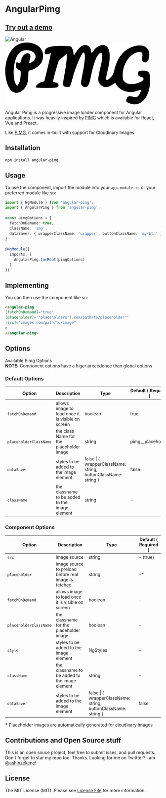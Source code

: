 # AngularPimg


## [Try out a demo](https://ashinzekene.github.io/angular-pimg)

![Angular](https://angular.io/assets/images/logos/angular/angular.png)
![Pimg](pimg.svg)

Angular Pimg is a progressive image loader component for Angular applications. It was heavily inspired by [PIMG](https://github.com/ooade/pimg) which is available for React, Vue and Preact.

Like [PIMG](https://github.com/ooade/pimg), it comes in-built with support for Cloudinary Images.


## Installation

```sh
npm install angular-pimg
```

## Usage
To use the component, import the module into your `app.module.ts` or your preferred module like so:

```ts
import { NgModule } from 'angular-pimg';
import { AngularPimg } from 'angular-pimg'; 

const pimgOptions = {
  fetchOnDemand: true,
  className: 'img',
  dataSaver: { wrapperClassName: 'wrapper', buttonClassName: 'my-btn' }
}

@NgModule({
  imports: [
    AngularPimg.forRoot(pimgOptions)
  ]
})

```

## Implementing
You can then use the component like so:

```html
<angular-pimg
[fetchOnDemand]='true'
[placeholder]='"placeholderurl.com/path/to/placeholder"'
[src]="images.com/path/to/image"
>
</angular-pimg>
```

## Options

Available Pimg Options  
__NOTE:__  Component options have a higer precedence than global options

### Default Options
|Option                     |Description                                            | Type         |Default ( Required )
----------------------------|-------------------------------------------------------|--------------|---------------
| `fetchOnDemand`           | allows image to load once it is visible on screen     | boolean      | true
| `placeholderClassName`    | the class Name for the placeholder image              | string       | pimg__placeholder
| `dataSaver`               | styles to be added to the image element               | false        \| { wrapperClassName: string, buttonClassName: string }     | false
| `className`               | the classname to be added to the image element        | string       | -

### Component Options
|Option                     |Description                                            | Type        |Default ( Required )
----------------------------|------------------------------------------------------|---------------|---------------
| `src`                     | image source                                          | string       | - (true)
| `placeholder`             | image source to preload before real image is fetched  | string       | -*
| `fetchOnDemand`           | allows image to load once it is visible on screen     | boolean      | -
| `placeholderClassName`    | the classname for the placeholder image              | boolean      | -
| `style`                   | styles to be added to the image element               | NgStyles     | -
| `className`               | the classname to be added to the image element        | string       | -
| `dataSaver`               | styles to be added to the image element               | false        \| { wrapperClassName: string, buttonClassName: string }     | false

__*__ Placeholder images are automatically generated for cloudinary images

## Contributions and Open Source stuff
This is an open souce project, feel free to submit isses, and pull requests. Don't forget to star my repo too. Thanks.
Looking for me on Twittter? I am [@ashinzekene](https://twitter.com/ashinzekene)!

## License
The MIT License (MIT). Please see [License File](LICENSE.md) for more information.
